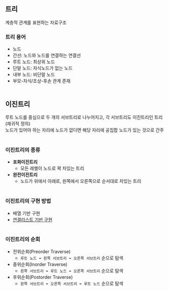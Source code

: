 ## 트리

계층적 관계를 표현하는 자료구조

### 트리 용어

* 노드
* 간선: 노드와 노드를 연결하는 연결선
* 루트 노드: 최상위 노드
* 단말 노드: 자식노드가 없는 노드 
* 내부 노드: 비단말 노드
* 부모-자식/조상-후손 관계 존재
<br></br>

## 이진트리

루트 노드를 중심으로 두 개의 서브트리로 나누어지고, 각 서브트리도 이진트리인 트리(재귀적 정의)<br/>
노드가 있어야 하는 자리에 노드가 없다면 해당 자리에 공집합 노드가 있는 것으로 간주
<br></br>

### 이진트리의 종류

* **포화이진트리** 
    * 모든 레벨이 노드로 꽉 차있는 트리
* **완전이진트리**
    * 노드가 위에서 아래로, 왼쪽에서 오른쪽으로 순서대로 차있는 트리
<br></br>

### 이진트리의 구현 방법

* 배열 기반 구현
* [연결리스트 기반 구현](https://github.com/GyeongahNa/DataStructureTIL/blob/main/%ED%8A%B8%EB%A6%AC/%EC%9D%B4%EC%A7%84%ED%8A%B8%EB%A6%AC/BinaryTree.c)
<br></br>

### 이진트리의 순회

* 전위순회(Preorder Traverse)
    * `루트 노드 ➡️ 왼쪽 서브트리 ➡️ 오른쪽 서브트리` 순으로 탐색
* 중위순회(Inorder Traverse)
    * `왼쪽 서브트리 ➡️ 루트 노드 ➡️ 오른쪽 서브트리` 순으로 탐색
* 후위순회(Postorder Traverse)
    * `왼쪽 서브트리 ➡️ 오른쪽 서브트리 ➡️ 루트 노드` 순으로 탐색

